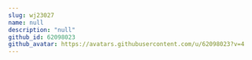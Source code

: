 ```yaml
---
slug: wj23027
name: null
description: "null"
github_id: 62098023
github_avatar: https://avatars.githubusercontent.com/u/62098023?v=4
---
```


